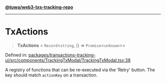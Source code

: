 [**@tuwa/web3-txs-tracking-repo**](../../../README.md)

***

# TxActions

> **TxActions** = `Record`\<`string`, () => `Promise`\<`unknown`\>\>

Defined in: [packages/transactions-tracking-ui/src/components/TrackingTxModal/TrackingTxModal.tsx:38](https://github.com/TuwaIO/web3-transactions-tracking/blob/ef26e0214bae02134bca62097cf4b010e691f9d5/packages/transactions-tracking-ui/src/components/TrackingTxModal/TrackingTxModal.tsx#L38)

A registry of functions that can be re-executed via the 'Retry' button. The key should match `actionKey` on a transaction.
